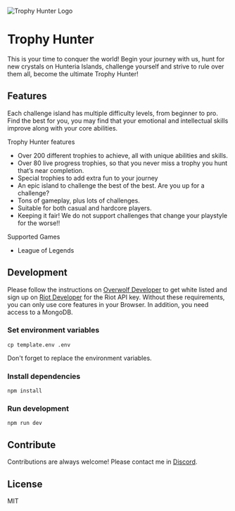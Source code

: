 ![Trophy Hunter Logo](/media/header.png)

# Trophy Hunter

This is your time to conquer the world! Begin your journey with us, hunt for new crystals on Hunteria Islands, challenge yourself and strive to rule over them all, become the ultimate Trophy Hunter!

## Features

Each challenge island has multiple difficulty levels, from beginner to pro. Find the best for you, you may find that your emotional and intellectual skills improve along with your core abilities.

Trophy Hunter features

- Over 200 different trophies to achieve, all with unique abilities and skills.
- Over 80 live progress trophies, so that you never miss a trophy you hunt that’s near completion.
- Special trophies to add extra fun to your journey
- An epic island to challenge the best of the best. Are you up for a challenge?
- Tons of gameplay, plus lots of challenges.
- Suitable for both casual and hardcore players.
- Keeping it fair! We do not support challenges that change your playstyle for the worse!!

Supported Games

- League of Legends

## Development

Please follow the instructions on [Overwolf Developer](http://developers.overwolf.com/documentation/odk-2-0-introduction/creating-your-first-app/) to get white listed and sign up on [Riot Developer](https://developer.riotgames.com/) for the Riot API key. Without these requirements, you can only use core features in your Browser.
In addition, you need access to a MongoDB.

### Set environment variables

```
cp template.env .env
```

Don't forget to replace the environment variables.

### Install dependencies

```
npm install
```

### Run development

```
npm run dev
```

## Contribute

Contributions are always welcome! Please contact me in [Discord](https://discord.gg/NTZu8Px).

## License

MIT

